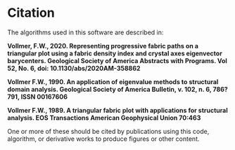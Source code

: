 # Citation

The algorithms used in this software are described in:

__Vollmer, F.W., 2020. Representing progressive fabric paths on a 
  triangular plot using a fabric density index and crystal axes 
  eigenvector barycenters. Geological Society of America Abstracts 
  with Programs. Vol 52, No. 6, doi: 10.1130/abs/2020AM-358862__
  
__Vollmer F.W., 1990. An application of eigenvalue methods to structural 
  domain analysis. Geological Society of America Bulletin, v. 102, n. 6,
  786?791, ISSN 00167606__
  
__Vollmer F.W., 1989. A triangular fabric plot with applications for 
  structural analysis. EOS Transactions American Geophysical Union 
  70:463__
  
One or more of these should be cited by publications using this code, 
algorithm, or derivative works to produce figures or other content. 
